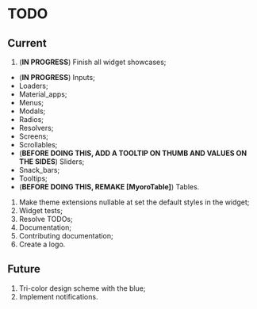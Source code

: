 # TODO

## Current

1. (**IN PROGRESS**) Finish all widget showcases;

- (**IN PROGRESS**) Inputs;
- Loaders;
- Material_apps;
- Menus;
- Modals;
- Radios;
- Resolvers;
- Screens;
- Scrollables;
- (**BEFORE DOING THIS, ADD A TOOLTIP ON THUMB AND VALUES ON THE SIDES**) Sliders;
- Snack_bars;
- Tooltips;
- (**BEFORE DOING THIS, REMAKE [MyoroTable]**) Tables.

1. Make theme extensions nullable at set the default styles in the widget;
1. Widget tests;
1. Resolve TODOs;
1. Documentation;
1. Contributing documentation;
1. Create a logo.

## Future

1. Tri-color design scheme with the blue;
1. Implement notifications.
